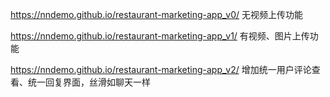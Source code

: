 https://nndemo.github.io/restaurant-marketing-app_v0/   无视频上传功能

https://nndemo.github.io/restaurant-marketing-app_v1/    有视频、图片上传功能

https://nndemo.github.io/restaurant-marketing-app_v2/    增加统一用户评论查看、统一回复界面，丝滑如聊天一样

